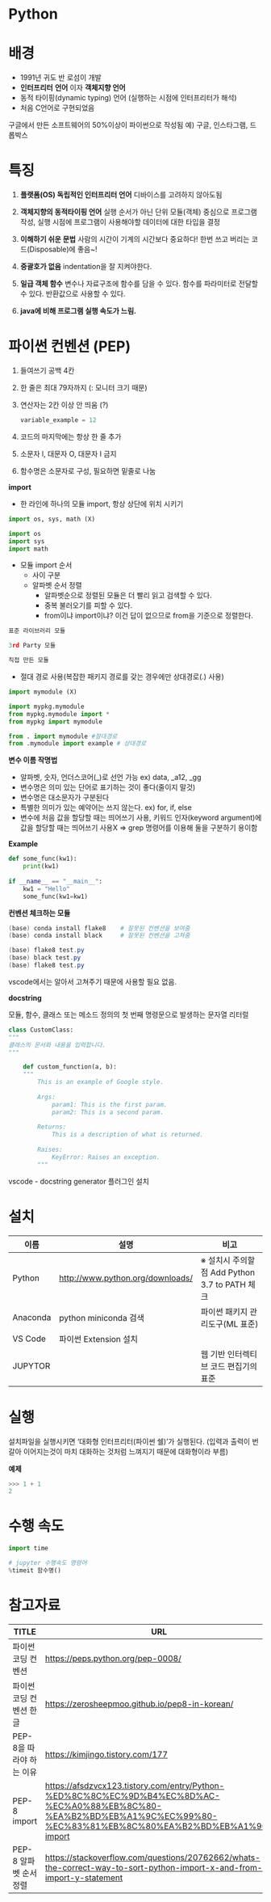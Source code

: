 # Python

# 배경
- 1991년 귀도 반 로섬이 개발
- **인터프리터** **언어** 이자 **객체지향 언어**
- 동적 타이핑(dynamic typing) 언어 (실행하는 시점에 인터프리터가 해석)
- 처음 C언어로 구현되었음

구글에서 만든 소프트웨어의 50%이상이 파이썬으로 작성됨 예) 구글, 인스타그램, 드롭박스

# 특징
1. **플랫폼(OS) 독립적인 인터프리터 언어**
디바이스를 고려하지 않아도됨

1. **객체지향의 동적타이핑 언어**
실행 순서가 아닌 단위 모듈(객체) 중심으로 프로그램 작성,
실행 시점에 프로그램이 사용해야할 데이터에 대한 타입을 결정

1. **이해하기 쉬운 문법**
사람의 시간이 기계의 시간보다 중요하다!
한번 쓰고 버리는 코드(Disposable)에 좋음~!

1. **중괄호가 없음**
indentation을 잘 지켜야한다.

2. **일급 객체 함수**
변수나 자료구조에 함수를 담을 수 있다.
함수를 파라미터로 전달할 수 있다.
반환값으로 사용할 수 있다.

1. **java에 비해 프로그램 실행 속도가 느림.**

# 파이썬 컨벤션 (PEP)

1. 들여쓰기 공백 4칸
2. 한 줄은 최대 79자까지 (: 모니터 크기 때문)
3. 연산자는 2칸 이상 안 띄움 (?)
    
    ```python
    variable_example = 12
    ```
    
4. 코드의 마지막에는 항상 한 줄 추가
5. 소문자 l, 대문자 O, 대문자 I 금지
6. 함수명은 소문자로 구성, 필요하면 밑줄로 나눔

**import**

- 한 라인에 하나의 모듈 import, 항상 상단에 위치 시키기

```python
import os, sys, math (X)

import os
import sys
import math
```

- 모듈 import 순서
    - 사이 구분
    - 알파벳 순서 정렬
        - 알파벳순으로 정렬된 모듈은 더 빨리 읽고 검색할 수 있다.
        - 중복 불러오기를 피할 수 있다.
        - from이냐 import이냐? 이건 답이 없으므로  from을 기준으로 정렬한다.

```python
표준 라이브러리 모듈

3rd Party 모듈

직접 만든 모듈
```

- 절대 경로 사용(복잡한 패키지 경로를 갖는 경우에만 상대경로(.) 사용)

```python
import mymodule (X)

import mypkg.mymodule
from mypkg.mymodule import *
from mypkg import mymodule

from . import mymodule #절대경로
from .mymodule import example # 상대경로
```

**변수 이름 작명법**

- 알파벳, 숫자, 언더스코어(_)로 선언 가능
ex) data, _a12, _gg
- 변수명은 의미 있는 단어로 표기하는 것이 좋다(줄이지 말것)
- 변수명은 대소문자가 구분된다
- 특별한 의미가 있는 예약어는 쓰지 않는다.
ex) for, if, else
- 변수에 처음 값을 할당할 때는 띄어쓰기 사용, 키워드 인자(keyword argument)에 값을 할당할 때는 띄어쓰기 사용X ⇒ grep 명령어를 이용해 둘을 구분하기 용이함

**Example**

```python
def some_func(kw1):
    print(kw1)
 
if __name__ == "__main__":
    kw1 = "Hello"
    some_func(kw1=kw1)
```

**컨벤션 체크하는 모듈**

```powershell
(base) conda install flake8    # 잘못된 컨벤션을 보여줌
(base) conda install black     # 잘못된 컨벤션을 고쳐줌

(base) flake8 test.py
(base) black test.py
(base) flake8 test.py
```

vscode에서는 알아서 고쳐주기 때문에 사용할 필요 없음.

**docstring**

모듈, 함수, 클래스 또는 메소드 정의의 첫 번째 명령문으로 발생하는 문자열 리터럴

```python
class CustomClass:
"""
클래스의 문서화 내용을 입력합니다.    
"""

    def custom_function(a, b):
    """
		This is an example of Google style.
		
		Args:
		    param1: This is the first param.
		    param2: This is a second param.
		
		Returns:
		    This is a description of what is returned.
		
		Raises:
		    KeyError: Raises an exception.
		"""
```

vscode - docstring generator 플러그인 설치

# 설치
|이름|설명|비고|
|---|---|---|
| Python | http://www.python.org/downloads/ | ※ 설치시 주의할점 Add Python 3.7 to PATH 체크 |
| Anaconda | python miniconda 검색 | 파이썬 패키지 관리도구(ML 표준) |
| VS Code | 파이썬 Extension 설치 |  |
| JUPYTOR |  | 웹 기반 인터렉티브 코드 편집기의 표준 |

# 실행

설치파일을 실행시키면 ‘대화형 인터프리터(파이썬 쉘)’가 실행된다.
(입력과 출력이 번갈아 이어지는것이 마치 대화하는 것처럼 느껴지기 때문에 대화형이라 부름)

**예제**

```python
>>> 1 + 1
2
```

# 수행 속도

```python
import time

# jupyter 수행속도 명령어
%timeit 함수명()
```

# 참고자료

| TITLE | URL |
| --- | --- |
| 파이썬 코딩 컨벤션 | https://peps.python.org/pep-0008/ |
| 파이썬 코딩 컨벤션 한글 | https://zerosheepmoo.github.io/pep8-in-korean/ |
| PEP-8을 따라야 하는 이유 | https://kimjingo.tistory.com/177 |
| PEP-8 import | https://afsdzvcx123.tistory.com/entry/Python-%ED%8C%8C%EC%9D%B4%EC%8D%AC-%EC%A0%88%EB%8C%80-%EA%B2%BD%EB%A1%9C%EC%99%80-%EC%83%81%EB%8C%80%EA%B2%BD%EB%A1%9C-import |
| PEP-8 알파벳 순서정렬 | https://stackoverflow.com/questions/20762662/whats-the-correct-way-to-sort-python-import-x-and-from-x-import-y-statement |